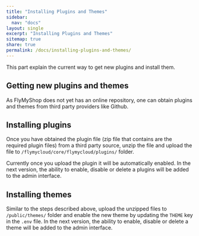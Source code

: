 ```yaml
---
title: "Installing Plugins and Themes"
sidebar:
  nav: "docs"
layout: single
excerpt: "Installing Plugins and Themes"
sitemap: true
share: true
permalink: /docs/installing-plugins-and-themes/
---
```


This part explain the current way to get new plugins and install them.

<h2>Getting new plugins and themes</h2>

As FlyMyShop does not yet has an online repository, one can obtain plugins and themes from third party providers like Github.


<h2>Installing plugins</h2>

Once you have obtained the plugin file (zip file that contains are the required plugin files) from a third party source, unzip the file and upload the file to `/flymycloud/core/flymycloud/plugins/` folder.

Currently once you upload the plugin it will be automatically enabled. In the next version, the ability  to enable, disable  or delete a plugins will be added to  the admin interface.


<h2>Installing themes</h2>

Similar to the steps described above, upload the unzipped files to `/public/themes/` folder and enable the new theme by updating the `THEME` key in the `.env` file.  In the next version, the ability  to enable, disable  or delete a theme will be added to  the admin interface.
